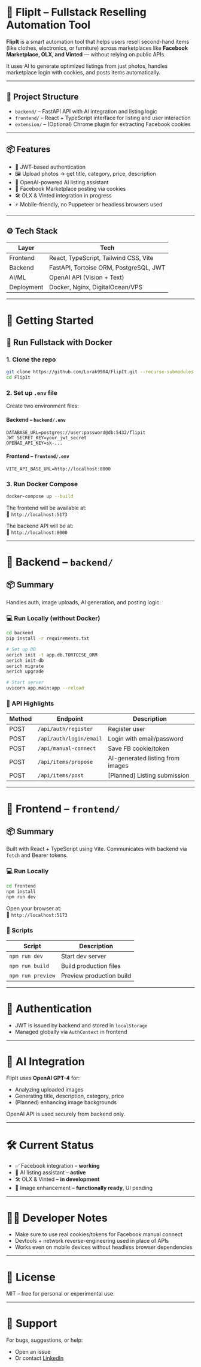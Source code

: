 # 🔁 FlipIt – Fullstack Reselling Automation Tool

**FlipIt** is a smart automation tool that helps users resell second-hand items (like clothes, electronics, or furniture) across marketplaces like **Facebook Marketplace, OLX, and Vinted** — without relying on public APIs.

It uses AI to generate optimized listings from just photos, handles marketplace login with cookies, and posts items automatically.

---

## 🧭 Project Structure

- `backend/` – FastAPI API with AI integration and listing logic
- `frontend/` – React + TypeScript interface for listing and user interaction
- `extension/` – (Optional) Chrome plugin for extracting Facebook cookies

---

## 📦 Features

- 🔐 JWT-based authentication
- 🖼️ Upload photos → get title, category, price, description
- 🤖 OpenAI-powered AI listing assistant
- 🛒 Facebook Marketplace posting via cookies
- 🛠️ OLX & Vinted integration in progress
- ⚡ Mobile-friendly, no Puppeteer or headless browsers used

---

## ⚙️ Tech Stack

| Layer       | Tech                                     |
|-------------|------------------------------------------|
| Frontend    | React, TypeScript, Tailwind CSS, Vite    |
| Backend     | FastAPI, Tortoise ORM, PostgreSQL, JWT   |
| AI/ML       | OpenAI API (Vision + Text)               |
| Deployment  | Docker, Nginx, DigitalOcean/VPS          |

---

# 🚀 Getting Started

## 🐳 Run Fullstack with Docker

### 1. Clone the repo
```bash
git clone https://github.com/Lorak9904/FlipIt.git --recurse-submodules
cd FlipIt
```

### 2. Set up `.env` file
Create two environment files:

#### Backend – `backend/.env`
```env
DATABASE_URL=postgres://user:password@db:5432/flipit
JWT_SECRET_KEY=your_jwt_secret
OPENAI_API_KEY=sk-...
```

#### Frontend – `frontend/.env`
```env
VITE_API_BASE_URL=http://localhost:8000
```

### 3. Run Docker Compose
```bash
docker-compose up --build
```

The frontend will be available at:  
📍 `http://localhost:5173`

The backend API will be at:  
📍 `http://localhost:8000`

---

# 📂 Backend – `backend/`

## 📦 Summary

Handles auth, image uploads, AI generation, and posting logic.

### 💻 Run Locally (without Docker)

```bash
cd backend
pip install -r requirements.txt

# Set up DB
aerich init -t app.db.TORTOISE_ORM
aerich init-db
aerich migrate
aerich upgrade

# Start server
uvicorn app.main:app --reload
```

### 🔐 API Highlights

| Method | Endpoint                  | Description                         |
|--------|---------------------------|-------------------------------------|
| POST   | `/api/auth/register`      | Register user                       |
| POST   | `/api/auth/login/email`   | Login with email/password           |
| POST   | `/api/manual-connect`     | Save FB cookie/token                |
| POST   | `/api/items/propose`      | AI-generated listing from images    |
| POST   | `/api/items/post`         | [Planned] Listing submission        |

---

# 🎨 Frontend – `frontend/`

## 📦 Summary

Built with React + TypeScript using Vite. Communicates with backend via `fetch` and Bearer tokens.

### 💻 Run Locally

```bash
cd frontend
npm install
npm run dev
```

Open your browser at:  
📍 `http://localhost:5173`

### 🔧 Scripts

| Script            | Description                     |
|-------------------|---------------------------------|
| `npm run dev`     | Start dev server                |
| `npm run build`   | Build production files          |
| `npm run preview` | Preview production build        |

---

# 🔐 Authentication

- JWT is issued by backend and stored in `localStorage`
- Managed globally via `AuthContext` in frontend

---

# 🤖 AI Integration

FlipIt uses **OpenAI GPT-4** for:
- Analyzing uploaded images
- Generating title, description, category, price
- (Planned) enhancing image backgrounds

OpenAI API is used securely from backend only.

---

# 🛠️ Current Status

- ✅ Facebook integration – **working**
- 🧠 AI listing assistant – **active**
- 🛠️ OLX & Vinted – **in development**
- 🧪 Image enhancement – **functionally ready**, UI pending

---

# 🧑‍💻 Developer Notes

- Make sure to use real cookies/tokens for Facebook manual connect
- Devtools + network reverse-engineering used in place of APIs
- Works even on mobile devices without headless browser dependencies

---

# 📄 License

MIT – free for personal or experimental use.

---

# 🙋 Support

For bugs, suggestions, or help:  
- Open an issue  
- Or contact [LinkedIn](https://www.linkedin.com/in/karol-obrebski/)
